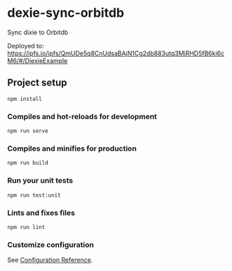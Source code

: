# dexie-sync-orbitdb

Sync dixie to Orbitdb

Deployed to:
https://ipfs.io/ipfs/QmUDe5q8CnUdsaBAjN1Cg2db883utq3MjRHD5fB6ki6cM6/#/DiexieExample


## Project setup
```
npm install
```

### Compiles and hot-reloads for development
```
npm run serve
```

### Compiles and minifies for production
```
npm run build
```

### Run your unit tests
```
npm run test:unit
```

### Lints and fixes files
```
npm run lint
```

### Customize configuration
See [Configuration Reference](https://cli.vuejs.org/config/).
